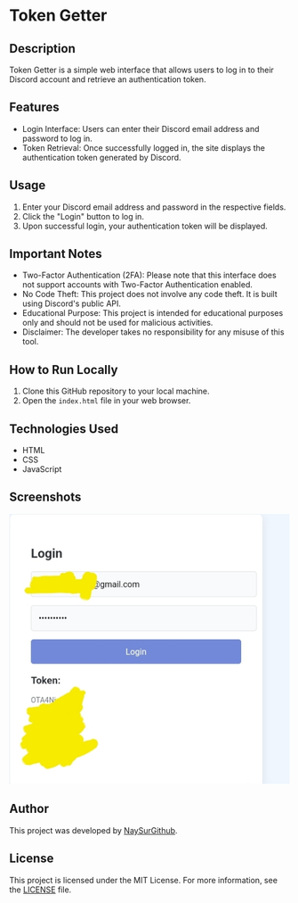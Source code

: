# Token Getter

## Description
Token Getter is a simple web interface that allows users to log in to their Discord account and retrieve an authentication token.

## Features
- Login Interface: Users can enter their Discord email address and password to log in.
- Token Retrieval: Once successfully logged in, the site displays the authentication token generated by Discord.

## Usage
1. Enter your Discord email address and password in the respective fields.
2. Click the "Login" button to log in.
3. Upon successful login, your authentication token will be displayed.

## Important Notes
- Two-Factor Authentication (2FA): Please note that this interface does not support accounts with Two-Factor Authentication enabled.
- No Code Theft: This project does not involve any code theft. It is built using Discord's public API.
- Educational Purpose: This project is intended for educational purposes only and should not be used for malicious activities.
- Disclaimer: The developer takes no responsibility for any misuse of this tool.

## How to Run Locally
1. Clone this GitHub repository to your local machine.
2. Open the `index.html` file in your web browser.

## Technologies Used
- HTML
- CSS
- JavaScript

## Screenshots
![Screenshot 1](screenshot1.png)

## Author
This project was developed by [NaySurGithub](https://github.com/NaySurGithub).

## License
This project is licensed under the MIT License. For more information, see the [LICENSE](LICENSE) file.
